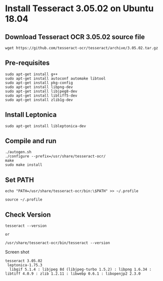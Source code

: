 # Install Tesseract 3.05.02 on Ubuntu 18.04


## Download Tesseract OCR 3.05.02 source file

```shell
wget https://github.com/tesseract-ocr/tesseract/archive/3.05.02.tar.gz
```

## Pre-requisites

```shell
sudo apt-get install g++
sudo apt-get install autoconf automake libtool
sudo apt-get install pkg-config
sudo apt-get install libpng-dev
sudo apt-get install libjpeg8-dev
sudo apt-get install libtiff5-dev
sudo apt-get install zlib1g-dev
```

## Install Leptonica

```shell
sudo apt-get install libleptonica-dev
```
## Compile and run

```shell
./autogen.sh
./configure --prefix=/usr/share/tesseract-ocr/
make
sudo make install
```

## Set PATH

```shell
echo "PATH=/usr/share/tesseract-ocr/bin:\$PATH" >> ~/.profile

source ~/.profile
```

## Check Version

```shell
tesseract --version

or

/usr/share/tesseract-ocr/bin/tesseract --version
```

Screen shot

```
tesseract 3.05.02
 leptonica-1.75.3
  libgif 5.1.4 : libjpeg 8d (libjpeg-turbo 1.5.2) : libpng 1.6.34 : libtiff 4.0.9 : zlib 1.2.11 : libwebp 0.6.1 : libopenjp2 2.3.0
```

